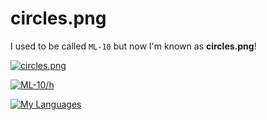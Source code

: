# circles.png 

I used to be called `ML-10` but now I'm known as **circles.png**!

[![circles.png](https://github-readme-stats.vercel.app/api?username=ML-10&hide=stars,prs&show_icons=true&theme=midnight-purple)](https://github.com/ML-10)

[![ML-10/h](https://github-readme-stats.vercel.app/api/pin/?username=ML-10&repo=h&show_owner=true&theme=midnight-purple)](https://github.com/ML-10/h)

[![My Languages](https://github-readme-stats.vercel.app/api/top-langs/?username=ML-10&theme=midnight-purple&exclude_repo=github-coding&layout=compact)](https://github.com/ML-10)
